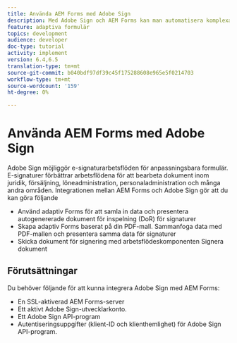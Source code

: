 ```yaml
---
title: Använda AEM Forms med Adobe Sign
description: Med Adobe Sign och AEM Forms kan man automatisera komplexa transaktioner och inkludera juridiskt bindande e-signaturer som en del av en smidig digital upplevelse.
feature: adaptiva formulär
topics: development
audience: developer
doc-type: tutorial
activity: implement
version: 6.4,6.5
translation-type: tm+mt
source-git-commit: b040bdf97df39c45f175288608e965e5f0214703
workflow-type: tm+mt
source-wordcount: '159'
ht-degree: 0%

---
```


# Använda AEM Forms med Adobe Sign

Adobe Sign möjliggör e-signaturarbetsflöden för anpassningsbara formulär. E-signaturer förbättrar arbetsflödena för att bearbeta dokument inom juridik, försäljning, löneadministration, personaladministration och många andra områden.
Integrationen mellan AEM Forms och Adobe Sign gör att du kan göra följande

* Använd adaptiv Forms för att samla in data och presentera autogenererade dokument för inspelning (DoR) för signaturer
* Skapa adaptiv Forms baserat på din PDF-mall. Sammanfoga data med PDF-mallen och presentera samma data för signaturer
* Skicka dokument för signering med arbetsflödeskomponenten Signera dokument

## Förutsättningar

Du behöver följande för att kunna integrera Adobe Sign med AEM Forms:

* En SSL-aktiverad AEM Forms-server
* Ett aktivt Adobe Sign-utvecklarkonto.
* Ett Adobe Sign API-program
* Autentiseringsuppgifter (klient-ID och klienthemlighet) för Adobe Sign API-program.

